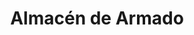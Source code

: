 ---
title: "Almacén de Armado"
url: /ciudad-autonoma-de-buenos-aires/almacen-de-armado/
shop: Nähzubehör
---
